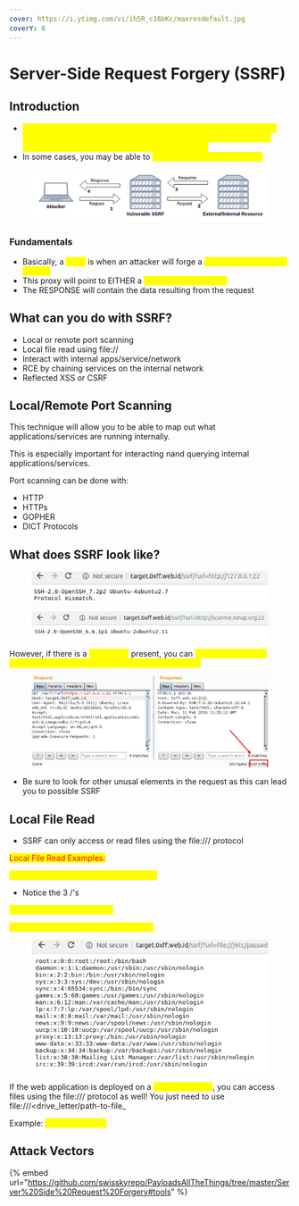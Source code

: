 ```yaml
---
cover: https://i.ytimg.com/vi/ih5R_c16bKc/maxresdefault.jpg
coverY: 0
---
```


# Server-Side Request Forgery (SSRF)

## Introduction

* <mark style="color:yellow;">An attacker can expose internal network configurations and have the ability to reveal secrets and other information from internal network enumeration stemming from a vulnerable web app</mark>
* In some cases, you may be able to <mark style="color:yellow;">access other internal systems</mark>

<figure><img src="../.gitbook/assets/image (2) (1) (1) (3).png" alt=""><figcaption></figcaption></figure>

### Fundamentals

* Basically, a <mark style="color:yellow;">SSRF</mark> is when an attacker will forge a <mark style="color:yellow;">request that will act as a proxy</mark>
* This proxy will point to EITHER a <mark style="color:yellow;">local or remote source</mark>
* The RESPONSE will contain the data resulting from the request

## What can you do with SSRF?

* Local or remote port scanning
* Local file read using file://
* Interact with internal apps/service/network
* RCE by chaining services on the internal network
* Reflected XSS or CSRF

## Local/Remote Port Scanning

This technique will allow you to be able to map out what applications/services are running internally.

This is especially important for interacting nand querying internal applications/services.

Port scanning can be done with:

* HTTP
* HTTPs
* GOPHER
* DICT Protocols

## What does SSRF look like?

<figure><img src="../.gitbook/assets/image (5) (7).png" alt=""><figcaption></figcaption></figure>

<figure><img src="../.gitbook/assets/image (9) (3).png" alt=""><figcaption></figcaption></figure>

However, if there is a <mark style="color:yellow;">blind SSRF</mark> present, you can <mark style="color:yellow;">pay attention to the content-length, response time, or HTTP status code</mark>

<figure><img src="../.gitbook/assets/image (4) (1) (1) (3).png" alt=""><figcaption></figcaption></figure>

* Be sure to look for other unusal elements in the request as this can lead you to possible SSRF

## Local File Read

* SSRF can only access or read files using the file:/// protocol

<mark style="color:red;">Local File Read Examples:</mark>&#x20;

<mark style="color:yellow;">`GET /?url=file:///etc/passwd HTTP/1.1`</mark>

* Notice the 3 /'s&#x20;

<mark style="color:yellow;">`GET /?url=file:/PathToFile`</mark>

<mark style="color:yellow;">`GET /?url=file://hostname/PathToFile`</mark>

<figure><img src="../.gitbook/assets/image (1) (7).png" alt=""><figcaption></figcaption></figure>

If the web application is deployed on a <mark style="color:yellow;">Windows server</mark>, you can access files using the file:/// protocol as well! You just need to use file:///\<drive_letter/path-to-file_&#x20;

Example: <mark style="color:yellow;">file:///d:/hello.txt</mark>

## Attack Vectors

{% embed url="https://github.com/swisskyrepo/PayloadsAllTheThings/tree/master/Server%20Side%20Request%20Forgery#tools" %}
